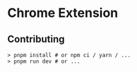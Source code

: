 # Chrome Extension

## Contributing

```shell
> pnpm install # or npm ci / yarn / ...
> pnpm run dev # or ...
```

